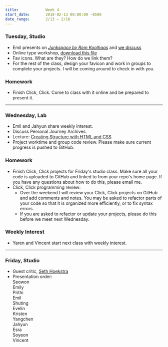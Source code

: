```yaml
---
title:            Week 4
start_date:       2018-02-13 00:00:00 -0500
date_range:       2/13 – 2/16
---
```


### Tuesday, Studio

- Emil presents on [*Junkspace by Rem Koolhaas*](../assets/readings/koolhaas-rem_junkspace.pdf) and [we discuss](https://docs.google.com/document/d/12_JacuGEUpTDO25msRLLNI9O36-7V96V8LTu1NQ0lfg/edit?usp=sharing)
- Online type workshop, [download this file](../assets/lectures/studio/type-tutorial.zip)
- Fav icons. What are they? How do we link them?
- For the rest of the class, design your favicon and work in groups to complete your projects. I will be coming around to check in with you.

### Homework
- Finish Click, Click. Come to class with it online and be prepared to present it.

---

### Wednesday, Lab

- Emil and Jahyun share weekly interest.
- Discuss Personal Journey Archives.
- Lecture: [Creating Structure with HTML and CSS](/lectures/lab/creating-structure-with-html-and-css)
- Project worktime and group code review. Please make sure current progress is pushed to GitHub.

### Homework

- Finish Click, Click projects for Friday's studio class. Make sure all your code is uploaded to GitHub and linked to from your repo's home page. If you have any questions about how to do this, please email me.
- Click, Click programming review:
  - Over the weekend I will review your Click, Click projects on GitHub and add comments and notes.
    You may be asked to refactor parts of your code so that it is organized more efficiently, or to fix syntax errors.
  - If you are asked to refactor or update your projects, please do this before we meet next Wednesday.

### Weekly Interest

- Yaren and Vincent start next class with weekly interest.

---

### Friday, Studio

- Guest critic, [Seth Hoekstra](http://www.sethhoekstra.com/)
- Presentation order:<br/>
Seowon<br/>
Emily<br/>
Prithi<br/>
Emil<br/>
Shuting<br/>
Evelin<br/>
Kristen<br/>
Yangchen<br/>
Jahyun<br/>
Esra<br/>
Soyeon<br/>
Vincent
